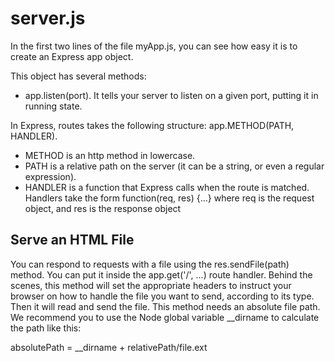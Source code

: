 # server.js

In the first two lines of the file myApp.js, you can see how easy it is to create an Express app object.

This object has several methods:

- app.listen(port). It tells your server to listen on a given port, putting it in running state.

In Express, routes takes the following structure:
app.METHOD(PATH, HANDLER).

- METHOD is an http method in lowercase.
- PATH is a relative path on
  the server (it can be a string, or even a regular expression).
- HANDLER is a
  function that Express calls when the route is matched.
  Handlers take the form
  function(req, res) {...}
  where req is the request object, and res is the response object

## Serve an HTML File

You can respond to requests with a file using the res.sendFile(path) method. You can put it inside the app.get('/', ...) route handler.
Behind the scenes, this method will set the appropriate headers to instruct your browser on how to handle the file you want to send, according to its type.
Then it will read and send the file.
This method needs an absolute file path.
We recommend you to use the Node global variable \_\_dirname to calculate the path like this:

absolutePath = \_\_dirname + relativePath/file.ext
